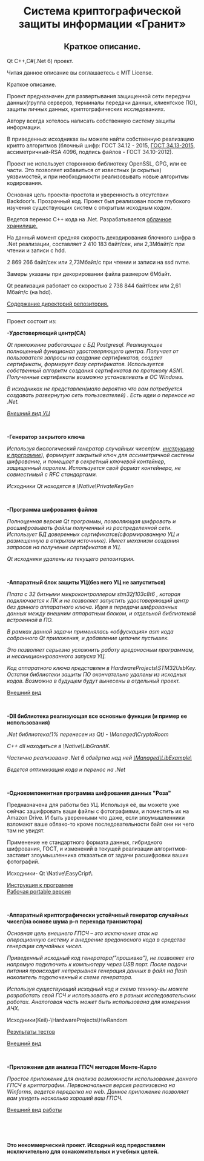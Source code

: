 <h1 align="center">Система криптографической защиты информации «Гранит»</h1>

<h2 align="center">Краткое описание.</h2>

<p align="left">
Qt C++,C#(.Net 6) проект.<br>
</p>
<p align="left">
Читая данное описание вы соглашаетесь с MIT License.
</p>
<p align="left">
Краткое описание.
</p>
<p align="left">
Проект предназначен для развертывания защищенной сети передачи данных(группа серверов, терминалы передачи данных, клиентское ПО), защиты личных данных, криптографических исследованиях.
</p>
<p align="left">
Автору всегда хотелось написать собственную систему защиты информации.
</p>
<p align="left">
В приведенных исходниках вы можете найти собственную реализацию крипто алгоритмов
(блочный шифр: ГОСТ 34.12 - 2015, <a href="./Doc/CipherMode/CipherMode.md">ГОСТ 34.13-2015</a>, ассиметричный-RSA 4096, подпись файлов - ГОСТ 34.10-2012).
</p>
<p align="left">
Проект не использует стороннюю библиотеку OpenSSL, GPG, или ее части. Это позволяет избавиться от известных (и скрытых) уязвимостей, и при необходимости реализовывать новые алгоритмы кодирования.
</p>
<p align="left">
Основная цель проекта-простота и уверенность в отсутствии Backdoor’s. Прозрачный код. Проект был реализован после глубокого изучения существующих систем с открытым исходным кодом. 
</p>
<p align="left">
Ведется перенос С++ кода на .Net. 
Разрабатывается <a href="./Doc/CloudStorage/CloudStorage.md">облачное хранилище.</a>
</p>
<p align="left">
На данный момент средняя скорость декодирования блочного шифра в .Net реализации, составляет 2 410 183 байт/сек, или 2,3Мбайт/с при чтении и записи с hdd. 
</p>
<p align="left">
2 869 266 байт/сек или 2,73Мбайт/с при чтении и записи на ssd nvme.
</p>
<p align="left">
Замеры указаны при декорировании файла размером 6Мбайт.
</p>
<p>
Qt реализация работает со скоростью 2 738 844 байт/сек или 2,61 Мбайт/с (на hdd).
</p>
<p align="left">
<a href="./Doc/DirInfo.md">
Содержание директорий репозитория.
</a>
<hr>
<p align="left">
Проект состоит из:
  <p align="left">
  <strong>
  -Удостоверяющий центр(CA)
  </strong>
  </p>
  <p><i>
  Qt приложение работающее с БД Postgresql. Реализующее полноценный функционал удостоверяющего центра. Получает от пользователя запросы на создание сертификатов, создает сертификаты, формирует базу сертификатов. Используется собственный алгоритм создания сертификатов по протоколу ASN1.
  Полученные сертификаты возможно устанавливать в ОС Windows.
  </p>
  <p> 
  В исходниках не представлен(мало вероятно что вам потребуется создавать развернутую сеть пользователей) . Есть идеи о переносе на .Net.
  </p>
  <p>
   <a href="./Doc/CA/CA.md">Внешний вид УЦ</a>
  </p>
  </i>
  <br>
   <p align="left">
  <strong>
   -Генератор закрытого ключа
  </strong>
  </p>
  <p><i>
  Используя биологический генератор случайных чисел(см. <a href="./Doc/RoseM/QuickQuide.md">инструкцию к программе</a>), формирует закрытый ключ для ассиметричной системы шифрование, и помещает в секретный ключевой контейнер, защищенный паролем. Используется свой формат контейнера, не совместимый c RFC стандартами.
  <p>
  Исходники Qt находятся в  \Native\PrivateKeyGen
  </p>
  <br>

  </p></i>
   <p align="left">
    <strong>
    -Программа шифрования файлов
    </strong>
  </p>
  <p><i>
  Полноценная версия Qt программы, позволяющая шифровать и расшифровывать файлы полученный из распределенной сети. Использует БД  доверенных сертификатов(сформированную УЦ и размещенную в открытом источнике). Имеет механизм создания запросов на получение сертификатов в УЦ.
  </p>
  <p>
  Qt исходники удалены из текущего репозитория.  
  </p></i>
  <br>

   <p align="left">
   <strong>
   -Аппаратный блок защиты УЦ(без него УЦ не запуститься)
   </strong>
  </p>
  <i>
  <p>
  Плата с 32 битными микроконтроллером stm32f103c8t6 , которая подключается к ПК и не позволяет запустить удостоверяющий центр без данного аппаратного ключа. Идея в передачи шифрованных данных между внешним аппаратным блоком, и отдельной библиотекой встроенной в ПО.
  <p>
  В рамках данной задачи применялась «обфускация» asm кода собранного Qt приложения, и добавление цепочек пустышек.
  </p>
  <p>
  Это позволяет серьезно усложнить работу вредоносным программам, и несанкционированного запуска УЦ.
  </p>
  <p>
  Код аппаратного ключа представлен в HardwareProjects\STM32UsbKey.  Остатки библиотеки защиты ПО окончательно удалены из исходных кодов. Возможно в будущем будут вынесены в отдельный проект.
  </p>
  </i>
  <p>
  <a href="./Doc/HardKey/Key.md">Внешний вид</a>
  </p>
  <br>
  <p align="left">
     <strong>
     -Dll библиотека реализующая все основные функции
    (и пример ее использования)
     </strong>
   </p>
   <p>
   <i>
    <p>
     .Net библиотека(1% перенесен из Qt) - \Managed\CryptoRoom
    </p>
    <p>
    С++ dll находиться в \Native\LibGranitK.
    </p>
    <p>
    Частично реализована .Net 6 обвёртка над ней 
    <a href="./Doc/LibExample/LibExample.md">
    \Managed\LibExample\ </a>
    </p>
    <p>
     Ведется оптимизация кода и перенос на .Net
    </p>
   </i>
   <br>
   <p align="left">
   <strong>
     -Однокомпонентная программа шифрования данных "Роза"
   </strong>
  </p>
  <p>
  Предназначена для работы без УЦ. Используя её, вы можете уже сейчас зашифровать ваши файлы с фотографиями, и поместить их на Amazon Drive. И быть уверенными что даже, если злоумышленники взломают ваше облако-то кроме последовательности байт они ни чего там не увидят.
  </p>
  <p>
  Применение не стандартного формата данных, гибридного шифрования, ГОСТ, и изменений в текущей реализации алгоритмов-заставит злоумышленника отказаться от задачи расшифровки ваших фотографий.
  </p>
  <p>
    Исходники- Qt \Native\EasyCript\. 
  </p>
  <p> 
   <a href="./Doc/RoseM/QuickQuide.md ">Инструкция к программе</a>
   <a href="./Binaries/Binaries.zip"><br>Рабочая portable версия</a>
  </p>
  <br>
   <p align="left">
   <strong>
     -Аппаратный криптографически устойчивый генератор случайных чисел(на основе шума p-n перехода транзистора)
   </strong>
  </p>
  <i>
  <p>
  Основная цель внешнего ГПСЧ – это исключение атак на операционную систему и внедрение вредоносного кода в средства генерации случайных чисел. 
  </p>
  <p>
 Приведенный исходный код генератора("прошивка"), не позволяет его напрямую подключить к компьютеру через USB порт. После подачи питания происходит непрерывная генерация данных в файл на flash накопитель подключенный к схеме генератора. 
  </p>
  <p>
   Используя существующий исходный код и схемо технику-вы можете разработать свой ГСЧ и использовать его в разных исследовательских работах. Аналоговая часть может быть использована для измерения АЧХ.
  </p>
  </i>
  <p align="left">
  Исходники(Keil)-\HardwareProjects\HwRandom <br>
  <p>
  <a href="./Doc/Rnd/RndTests.md">Результаты тестов</a>
  </p>
 <a href="./Doc/Rnd/RndHw.md">Внешний вид</a>
  </p>
 <br>
</p>
<p align="left">
   <strong>
     -Приложения для анализа ГПСЧ методом Монте-Карло
   </strong>
</p>
<p>
<i>
Простое приложение для анализа возможности использование данного ГПСЧ в криптографии.
Первоначальная версия реализована на Winforms, ведется переделка на web.
Данное приложение позволяет вам увидеть насколько хороший ваш ГПСЧ.
</i>
<p>
<a href="./Doc/Rnd/Rnd.md">Внешний вид работы</a>
</p>
</p>
<br>
<p align="left">
</p>
<br>
<b>
<p align="left">
Это некоммерческий проект. Исходный код предоставлен исключительно для ознакомительных и учебных целей. 
</p>


